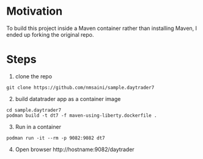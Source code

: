 # Motivation 
To build this project inside a Maven container rather than installing Maven, I ended up forking the original repo.

# Steps
1. clone the repo 
```
git clone https://github.com/nmsaini/sample.daytrader7 
```

2. build datatrader app as a container image
```
cd sample.daytrader7
podman build -t dt7 -f maven-using-liberty.dockerfile .
```

3. Run in a container
```
podman run -it --rm -p 9082:9082 dt7
```

4. Open browser http://hostname:9082/daytrader
